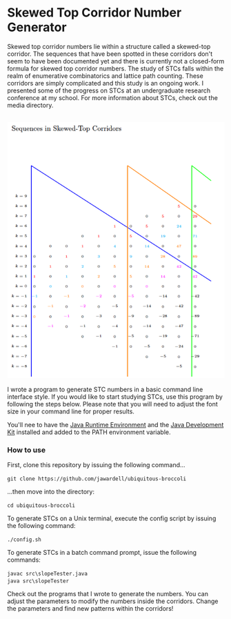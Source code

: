 # Skewed Top Corridor Number Generator

Skewed top corridor numbers lie within a 
structure called a skewed-top corridor. 
The sequences that have been spotted in these 
corridors don't seem to have been documented yet and 
there is currently not a closed-form formula for 
skewed top corridor numbers. 
The study of STCs falls within the realm of 
enumerative combinatorics and lattice path counting. 
These corridors are simply complicated and this study is 
an ongoing work. I presented some of the progress on 
STCs at an undergraduate research conference at my 
school. For more information about STCs, check out the 
media directory.

<br>
<img src="/media/latex/imgs/seq.png"/>
<br>

I wrote a program to generate STC numbers 
in a basic command line interface style. If you would 
like to start studying STCs, use this program by following 
the steps below. Please note that you will need to adjust the 
font size in your command line for proper results. 

You'll nee to have the <a href="https://java.com/en/">Java Runtime Environment</a> and the 
<a href="http://www.oracle.com/technetwork/java/javase/downloads/jdk8-downloads-2133151.html">Java Development Kit</a> installed and added to the PATH environment variable. 

### How to use
First, clone this repository by issuing the following command...

`git clone https://github.com/jawardell/ubiquitous-broccoli`


...then move into the directory: 

`cd ubiquitous-broccoli`

To generate STCs on a Unix terminal, 
execute the config script by issuing the 
following command: 

`./config.sh`

To generate STCs in a batch command prompt, 
issue the following commands: 

`javac src\slopeTester.java`<br>
`java src\slopeTester`


Check out the programs that I wrote to generate 
the numbers. You can adjust the parameters to 
modify the numbers inside the corridors. 
Change the parameters and find new patterns within 
the corridors!

